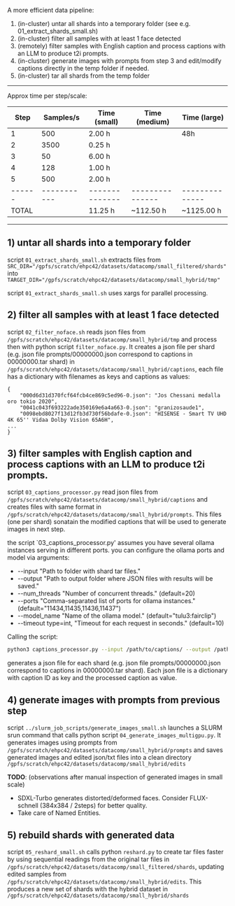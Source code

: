 A more efficient data pipeline:

1) (in-cluster) untar all shards into a temporary folder (see e.g. 01_extract_shards_small.sh)
2) (in-cluster) filter all samples with at least 1 face detected 
3) (remotely) filter samples with English caption and process captions with an LLM to produce t2i prompts. 
4) (in-cluster) generate images with prompts from step 3 and edit/modify captions directly in the temp folder if needed.
5) (in-cluster) tar all shards from the temp folder

-----------------------

Approx time per step/scale:

| Step | Samples/s | Time (small) | Time (medium) | Time (large) |
|------|-----------|--------------|---------------|--------------|
| 1    | 500       | 2.00 h       |               | 48h          |
| 2    | 3500      | 0.25 h       |               |              |
| 3    | 50        | 6.00 h       |               |              |
| 4    | 128       | 1.00 h       |               |              |
| 5    | 500       | 2.00 h       |               |              |
|------|-----------|--------------|---------------|--------------|
|TOTAL |           | 11.25 h      |   ~112.50 h   |  ~1125.00 h  |

-----------------------

## 1) untar all shards into a temporary folder
script `01_extract_shards_small.sh` extracts files from `SRC_DIR="/gpfs/scratch/ehpc42/datasets/datacomp/small_filtered/shards"`
into `TARGET_DIR="/gpfs/scratch/ehpc42/datasets/datacomp/small_hybrid/tmp"`

script `01_extract_shards_small.sh` uses xargs for parallel processing.

## 2) filter all samples with at least 1 face detected 
script `02_filter_noface.sh` reads json files from `/gpfs/scratch/ehpc42/datasets/datacomp/small_hybrid/tmp` and process then with python script `filter_noface.py`. It creates a json file per shard (e.g. json file prompts/00000000.json correspond to captions in 00000000.tar shard) in `/gpfs/scratch/ehpc42/datasets/datacomp/small_hybrid/captions`, each file has a dictionary with filenames as keys and captions as values:

```
{
    "000d6d31d370fcf64fcb4ce869c5ed96-0.json": "Jos Chessani medalla oro tokio 2020",
    "0041c043f693222ade350169e6a4a663-0.json": "granizosaude1",
    "0098ebd8027f13d12fb3d730f56bdafe-0.json": "HISENSE - Smart TV UHD 4K 65'' Vidaa Dolby Vision 65A6H",
...
}
```
## 3) filter samples with English caption and process captions with an LLM to produce t2i prompts.
script `03_captions_processor.py` read json files from `/gpfs/scratch/ehpc42/datasets/datacomp/small_hybrid/captions` and creates files with same format in `/gpfs/scratch/ehpc42/datasets/datacomp/small_hybrid/prompts`. This files (one per shard) sonatain the modified captions that will be used to generate images in next step.

the script `03_captions_processor.py' assumes you have several ollama instances serving in different ports. you can configure the ollama ports and model via arguments:

* --input "Path to folder with shard tar files."
* --output "Path to output folder where JSON files with results will be saved."
* --num_threads "Number of concurrent threads." (default=20)
* --ports "Comma-separated list of ports for ollama instances." (default="11434,11435,11436,11437")
* --model_name "Name of the ollama model." (default="tulu3:fairclip")
* --timeout type=int, "Timeout for each request in seconds." (default=10)

Calling the script:

```bash
python3 captions_processor.py --input /path/to/captions/ --output /path/to/prompts
```

generates a json file for each shard (e.g. json file prompts/00000000.json correspond to captions in 00000000.tar shard). Each json file is a dictionary with caption ID as key and the processed caption as value.

## 4) generate images with prompts from previous step
script `../slurm_job_scripts/generate_images_small.sh` launches a SLURM srun command that calls python script `04_generate_images_multigpu.py`. It generates images using prompts from `/gpfs/scratch/ehpc42/datasets/datacomp/small_hybrid/prompts` and saves generated images and edited json/txt files into a clean directory `/gpfs/scratch/ehpc42/datasets/datacomp/small_hybrid/edits`

**TODO**: (observations after manual inspection of generated images in small scale) 

 - SDXL-Turbo generates distorted/deformed faces. Consider FLUX-schnell (384x384 / 2steps) for better quality.
 - Take care of Named Entities. 

## 5) rebuild shards with generated data
script `05_reshard_small.sh` calls python `reshard.py` to create tar files faster by using sequential readings from the original tar files in `/gpfs/scratch/ehpc42/datasets/datacomp/small_filtered/shards`, updating edited samples from `/gpfs/scratch/ehpc42/datasets/datacomp/small_hybrid/edits`. This produces a new set of shards with the hybrid dataset in `/gpfs/scratch/ehpc42/datasets/datacomp/small_hybrid/shards`
